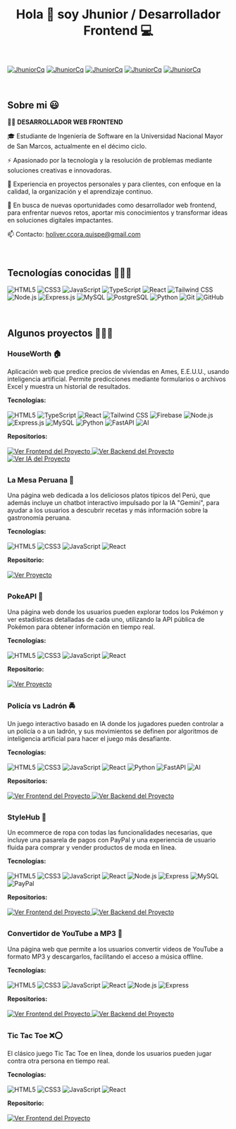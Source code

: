 <h1 align="center">Hola 👋 soy Jhunior / Desarrollador Frontend 💻 </h1> 

<br>

<p align="left">
  <a href="https://www.linkedin.com/in/holiver-ccora-quispe-0a0642258" target="_blank"><img align="center" src="https://img.shields.io/badge/LinkedIn-0077B5?style=for-the-badge&logo=linkedin&logoColor=white" alt="JhuniorCq" /></a>
  <a href="https://wa.me/936128801" target="_blank"><img align="center" src="https://img.shields.io/badge/WhatsApp-25D366?style=for-the-badge&logo=whatsapp&logoColor=white" alt="JhuniorCq" /></a>
  <a href="https://www.facebook.com/holiver.jhunior" target="_blank"><img align="center" src="https://img.shields.io/badge/Facebook-1877F2?style=for-the-badge&logo=facebook&logoColor=white" alt="JhuniorCq" /></a>
  <a href="mailto:holiver.ccora.quispe@gmail.com" target="_blank"><img align="center" src="https://img.shields.io/badge/Gmail-D14836?style=for-the-badge&logo=gmail&logoColor=white" alt="JhuniorCq" /></a>
  <a href="https://portafolio-jhunior-ccora.vercel.app/" target="_blank" ><img align="center" src="https://img.shields.io/badge/website-000000?style=for-the-badge&logo=About.me&logoColor=white" alt="JhuniorCq" /></a>
</p>

<br>

<h2>Sobre mi 😃</h2>

<p align="left">
  👨‍💻 <strong>DESARROLLADOR WEB FRONTEND</strong>
  
  🎓 Estudiante de Ingeniería de Software en la Universidad Nacional Mayor de San Marcos, actualmente en el décimo ciclo.
  
  ⚡ Apasionado por la tecnología y la resolución de problemas mediante soluciones creativas e innovadoras.
  
  🌟 Experiencia en proyectos personales y para clientes, con enfoque en la calidad, la organización y el aprendizaje continuo.
  
  🎯 En busca de nuevas oportunidades como desarrollador web frontend, para enfrentar nuevos retos, aportar mis conocimientos y transformar ideas en soluciones digitales impactantes.
  
  📫 Contacto: holiver.ccora.quispe@gmail.com
</p>

<br>

<h2>Tecnologías conocidas 👨🏻‍💻</h2>

<p align="left">
  <span>
    <img src="https://img.shields.io/badge/HTML5-E34F26?style=for-the-badge&logo=html5&logoColor=white" alt="HTML5" />
    <img src="https://img.shields.io/badge/CSS3-1572B6?style=for-the-badge&logo=css3&logoColor=white" alt="CSS3" />
    <img src="https://img.shields.io/badge/JavaScript-F7DF1E?style=for-the-badge&logo=javascript&logoColor=black" alt="JavaScript" />
    <img src="https://img.shields.io/badge/TypeScript-007ACC?style=for-the-badge&logo=typescript&logoColor=white" alt="TypeScript" />
    <img src="https://img.shields.io/badge/React-20232A?style=for-the-badge&logo=react&logoColor=61DAFB" alt="React" />
    <img src="https://img.shields.io/badge/Tailwind_CSS-38B2AC?style=for-the-badge&logo=tailwind-css&logoColor=white" alt="Tailwind CSS" />
    <img src="https://img.shields.io/badge/Node.js-43853D?style=for-the-badge&logo=node.js&logoColor=white" alt="Node.js" />
    <img src="https://img.shields.io/badge/Express.js-404D59?style=for-the-badge" alt="Express.js" />
    <img src="https://img.shields.io/badge/MySQL-00000F?style=for-the-badge&logo=mysql&logoColor=white" alt="MySQL" />
    <img src="https://img.shields.io/badge/PostgreSQL-316192?style=for-the-badge&logo=postgresql&logoColor=white" alt="PostgreSQL" />
    <img src="https://img.shields.io/badge/Python-14354C?style=for-the-badge&logo=python&logoColor=white" alt="Python" />
    <img src="https://img.shields.io/badge/Git-F05032?style=for-the-badge&logo=git&logoColor=white" alt="Git">
    <img src="https://img.shields.io/badge/GitHub-100000?style=for-the-badge&logo=github&logoColor=white" alt="GitHub" />
  </span>
</p>
<br>

<div id="proyectos">
  <h2>Algunos proyectos 👨🏻‍💻</h2>

  <!-- Proyecto: HouseWorth -->
  <div style="margin-bottom: 30px;">
    <h3>HouseWorth 🏠</h3>
    <p>
      Aplicación web que predice precios de viviendas en Ames, E.E.U.U., usando inteligencia artificial. 
      Permite predicciones mediante formularios o archivos Excel y muestra un historial de resultados.
    </p>
    <p>
      <strong>Tecnologías:</strong>
      <br><br>
      <span>
        <img src="https://img.shields.io/badge/HTML5-E34F26?style=for-the-badge&logo=html5&logoColor=white" alt="HTML5" />
        <img src="https://img.shields.io/badge/TypeScript-007ACC?style=for-the-badge&logo=typescript&logoColor=white" alt="TypeScript" />
        <img src="https://img.shields.io/badge/React-20232A?style=for-the-badge&logo=react&logoColor=61DAFB" alt="React" />
        <img src="https://img.shields.io/badge/Tailwind_CSS-38B2AC?style=for-the-badge&logo=tailwind-css&logoColor=white" alt="Tailwind CSS" />
        <img src="https://img.shields.io/badge/firebase-ffca28?style=for-the-badge&logo=firebase&logoColor=black" alt="Firebase" />
        <img src="https://img.shields.io/badge/Node.js-43853D?style=for-the-badge&logo=node.js&logoColor=white" alt="Node.js" />
        <img src="https://img.shields.io/badge/Express.js-404D59?style=for-the-badge" alt="Express.js" />
        <img src="https://img.shields.io/badge/MySQL-00000F?style=for-the-badge&logo=mysql&logoColor=white" alt="MySQL" />
        <img src="https://img.shields.io/badge/Python-14354C?style=for-the-badge&logo=python&logoColor=white" alt="Python" />
        <img src="https://img.shields.io/badge/FastAPI-005571?style=for-the-badge&logo=fastapi" alt="FastAPI" />
        <img src="https://img.shields.io/badge/AI-FF6F00?style=for-the-badge" alt="AI" />
      </span>
    </p>
    <p>
      <strong>Repositorios:</strong>
      <br><br>
      <a href="https://github.com/JhuniorCq/houseworth-frontend.git" target="_blank">
        <img src="https://img.shields.io/badge/Ver%20Frontend%20del%20Proyecto-0073e6?style=flat&logo=github&logoColor=white" alt="Ver Frontend del Proyecto" />
      </a>
      <a href="https://github.com/JhuniorCq/houseworth-backend.git" target="_blank">
        <img src="https://img.shields.io/badge/Ver%20Backend%20del%20Proyecto-0073e6?style=flat&logo=github&logoColor=white" alt="Ver Backend del Proyecto" />
      </a>
      <a href="https://github.com/JhuniorCq/houseworth-ia.git" target="_blank">
        <img src="https://img.shields.io/badge/Ver%20IA%20del%20Proyecto-0073e6?style=flat&logo=github&logoColor=white" alt="Ver IA del Proyecto" />
      </a>
    </p>
  </div>

  <!-- Proyecto: Miskito -->
  <div style="margin-bottom: 30px;">
    <h3>La Mesa Peruana 🌽</h3>
    <p>
      Una página web dedicada a los deliciosos platos típicos del Perú, que además incluye un 
      chatbot interactivo impulsado por la IA "Gemini", para ayudar a los usuarios a descubrir recetas y más información sobre la gastronomía peruana.
    </p>
    <p>
      <strong>Tecnologías:</strong>
      <br><br>
      <span>
        <img src="https://img.shields.io/badge/HTML5-E34F26?style=for-the-badge&logo=html5&logoColor=white" alt="HTML5" />
        <img src="https://img.shields.io/badge/CSS3-1572B6?style=for-the-badge&logo=css3&logoColor=white" alt="CSS3" />
        <img src="https://img.shields.io/badge/JavaScript-F7DF1E?style=for-the-badge&logo=javascript&logoColor=black" alt="JavaScript" />
        <img src="https://img.shields.io/badge/React-20232A?style=for-the-badge&logo=react&logoColor=61DAFB" alt="React" />
      </span>
    </p>
    <p>
      <strong>Repositorio:</strong>
      <br><br>
      <a href="https://github.com/JhuniorCq/platos-tipicos-peru.git" target="_blank">
        <img src="https://img.shields.io/badge/Ver%20Frontend%20del%20Proyecto-0073e6?style=flat&logo=github&logoColor=white" alt="Ver Proyecto" />
      </a>
    </p>
  </div>

  <!-- Proyecto: PokeAPI -->
  <div style="margin-bottom: 30px;">
    <h3>PokeAPI 🐾</h3>
    <p>
      Una página web donde los usuarios pueden explorar todos los Pokémon y ver estadísticas detalladas 
      de cada uno, utilizando la API pública de Pokémon para obtener información en tiempo real.
    </p>
    <p>
      <strong>Tecnologías:</strong>
      <br><br>
      <span>
        <img src="https://img.shields.io/badge/HTML5-E34F26?style=for-the-badge&logo=html5&logoColor=white" alt="HTML5" />
        <img src="https://img.shields.io/badge/CSS3-1572B6?style=for-the-badge&logo=css3&logoColor=white" alt="CSS3" />
        <img src="https://img.shields.io/badge/JavaScript-F7DF1E?style=for-the-badge&logo=javascript&logoColor=black" alt="JavaScript" />
        <img src="https://img.shields.io/badge/React-20232A?style=for-the-badge&logo=react&logoColor=61DAFB" alt="React" />
      </span>
    </p>
    <p>
      <strong>Repositorio:</strong>
      <br><br>
      <a href="https://github.com/JhuniorCq/proyecto-poke-api.git" target="_blank">
        <img src="https://img.shields.io/badge/Ver%20Frontend%20del%20Proyecto-0073e6?style=flat&logo=github&logoColor=white" alt="Ver Proyecto" />
      </a>
    </p>
  </div>

  <!-- Proyecto: Policia vs Ladron -->
  <div style="margin-bottom: 30px;">
    <h3>Policía vs Ladrón 🚔</h3>
    <p>
      Un juego interactivo basado en IA donde los jugadores pueden controlar a un policía o a un ladrón, 
      y sus movimientos se definen por algoritmos de inteligencia artificial para hacer el juego más desafiante.
    </p>
    <p>
      <strong>Tecnologías:</strong>
      <br><br>
      <span>
        <img src="https://img.shields.io/badge/HTML5-E34F26?style=for-the-badge&logo=html5&logoColor=white" alt="HTML5" />
        <img src="https://img.shields.io/badge/CSS3-1572B6?style=for-the-badge&logo=css3&logoColor=white" alt="CSS3" />
        <img src="https://img.shields.io/badge/JavaScript-F7DF1E?style=for-the-badge&logo=javascript&logoColor=black" alt="JavaScript" />
        <img src="https://img.shields.io/badge/React-20232A?style=for-the-badge&logo=react&logoColor=61DAFB" alt="React" />
        <img src="https://img.shields.io/badge/Python-14354C?style=for-the-badge&logo=python&logoColor=white" alt="Python" />
        <img src="https://img.shields.io/badge/FastAPI-005571?style=for-the-badge&logo=fastapi" alt="FastAPI" />
        <img src="https://img.shields.io/badge/AI-FF6F00?style=for-the-badge" alt="AI" />
      </span>
    </p>
    <p>
      <strong>Repositorios:</strong>
      <br><br>
      <a href="https://github.com/JhuniorCq/policia_vs_ladron_vista.git" target="_blank">
        <img src="https://img.shields.io/badge/Ver%20Frontend%20del%20Proyecto-0073e6?style=flat&logo=github&logoColor=white" alt="Ver Frontend del Proyecto" />
      </a>
      <a href="https://github.com/JhuniorCq/policia_vs_ladron_servidor.git" target="_blank">
        <img src="https://img.shields.io/badge/Ver%20Backend%20del%20Proyecto-0073e6?style=flat&logo=github&logoColor=white" alt="Ver Backend del Proyecto" />
      </a>
    </p>
  </div>

  <!-- Proyecto: StyleHub -->
  <div style="margin-bottom: 30px;">
    <h3>StyleHub 👗</h3>
    <p>
      Un ecommerce de ropa con todas las funcionalidades necesarias, que incluye una pasarela de pagos 
      con PayPal y una experiencia de usuario fluida para comprar y vender productos de moda en línea.
    </p>
    <p>
      <strong>Tecnologías:</strong>
      <br><br>
      <span>
        <img src="https://img.shields.io/badge/HTML5-E34F26?style=for-the-badge&logo=html5&logoColor=white" alt="HTML5" />
        <img src="https://img.shields.io/badge/CSS3-1572B6?style=for-the-badge&logo=css3&logoColor=white" alt="CSS3" />
        <img src="https://img.shields.io/badge/JavaScript-F7DF1E?style=for-the-badge&logo=javascript&logoColor=black" alt="JavaScript" />
        <img src="https://img.shields.io/badge/React-20232A?style=for-the-badge&logo=react&logoColor=61DAFB" alt="React" />
        <img src="https://img.shields.io/badge/Node.js-43853D?style=for-the-badge&logo=node.js&logoColor=white" alt="Node.js" />
        <img src="https://img.shields.io/badge/Express.js-404D59?style=for-the-badge" alt="Express" />
        <img src="https://img.shields.io/badge/MySQL-00000F?style=for-the-badge&logo=mysql&logoColor=white" alt="MySQL" />
        <img src="https://img.shields.io/badge/PayPal-003087?style=for-the-badge&logo=paypal&logoColor=white" alt="PayPal" />
      </span>
    </p>
    <p>
      <strong>Repositorios:</strong>
      <br><br>
      <a href="https://github.com/JhuniorCq/style-hub-frontend.git" target="_blank">
        <img src="https://img.shields.io/badge/Ver%20Frontend%20del%20Proyecto-0073e6?style=flat&logo=github&logoColor=white" alt="Ver Frontend del Proyecto" />
      </a>
      <a href="https://github.com/JhuniorCq/style-hub-backend.git" target="_blank">
        <img src="https://img.shields.io/badge/Ver%20Backend%20del%20Proyecto-0073e6?style=flat&logo=github&logoColor=white" alt="Ver Backend del Proyecto" />
      </a>
    </p>
  </div>

  <!-- Proyecto: Convertidor de Youtube a MP3 -->
  <div style="margin-bottom: 30px;">
    <h3>Convertidor de YouTube a MP3 🎵</h3>
    <p>
      Una página web que permite a los usuarios convertir videos de YouTube a formato MP3 y descargarlos, 
      facilitando el acceso a música offline.
    </p>
    <p>
      <strong>Tecnologías:</strong>
      <br><br>
      <span>
        <img src="https://img.shields.io/badge/HTML5-E34F26?style=for-the-badge&logo=html5&logoColor=white" alt="HTML5" />
        <img src="https://img.shields.io/badge/CSS3-1572B6?style=for-the-badge&logo=css3&logoColor=white" alt="CSS3" />
        <img src="https://img.shields.io/badge/JavaScript-F7DF1E?style=for-the-badge&logo=javascript&logoColor=black" alt="JavaScript" />
        <img src="https://img.shields.io/badge/React-20232A?style=for-the-badge&logo=react&logoColor=61DAFB" alt="React" />
        <img src="https://img.shields.io/badge/Node.js-43853D?style=for-the-badge&logo=node.js&logoColor=white" alt="Node.js" />
        <img src="https://img.shields.io/badge/Express.js-404D59?style=for-the-badge" alt="Express" />
      </span>
    </p>
    <p>
      <strong>Repositorios:</strong>
      <br><br>
      <a href="https://github.com/JhuniorCq/convertidor-musica-frontend.git" target="_blank">
        <img src="https://img.shields.io/badge/Ver%20Frontend%20del%20Proyecto-0073e6?style=flat&logo=github&logoColor=white" alt="Ver Frontend del Proyecto" />
      </a>
      <a href="https://github.com/JhuniorCq/convertidor-musica-backend.git" target="_blank">
        <img src="https://img.shields.io/badge/Ver%20Backend%20del%20Proyecto-0073e6?style=flat&logo=github&logoColor=white" alt="Ver Backend del Proyecto" />
      </a>
    </p>
  </div>

  <!-- Proyecto: Tic Tac Toe -->
  <div style="margin-bottom: 30px;">
    <h3>Tic Tac Toe ❌⭕</h3>
    <p>
      El clásico juego Tic Tac Toe en línea, donde los usuarios pueden jugar contra otra persona en tiempo real.
    </p>
    <p>
      <strong>Tecnologías:</strong>
      <br><br>
      <span>
        <img src="https://img.shields.io/badge/HTML5-E34F26?style=for-the-badge&logo=html5&logoColor=white" alt="HTML5" />
        <img src="https://img.shields.io/badge/CSS3-1572B6?style=for-the-badge&logo=css3&logoColor=white" alt="CSS3" />
        <img src="https://img.shields.io/badge/JavaScript-F7DF1E?style=for-the-badge&logo=javascript&logoColor=black" alt="JavaScript" />
        <img src="https://img.shields.io/badge/React-20232A?style=for-the-badge&logo=react&logoColor=61DAFB" alt="React" />
      </span>
    </p>
    <p>
      <strong>Repositorio:</strong>
      <br><br>
      <a href="https://github.com/JhuniorCq/proyecto-tic-tac-toe.git" target="_blank">
        <img src="https://img.shields.io/badge/Ver%20Frontend%20del%20Proyecto-0073e6?style=flat&logo=github&logoColor=white" alt="Ver Frontend del Proyecto" />
      </a>
    </p>
  </div>
</div>

